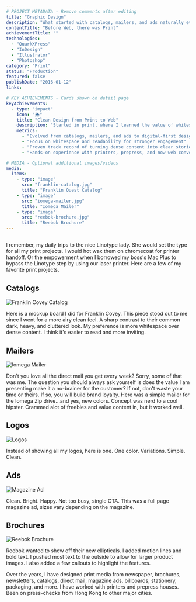 ```yaml
---
# PROJECT METADATA - Remove comments after editing
title: "Graphic Design"
description: "What started with catalogs, mailers, and ads naturally evolved into web and digital design—where the same principles of whitespace and simplicity now drive better engagement and conversions."
contentTitle: "Before Web, there was Print"
achievementTitle: ""
technologies:
  - "QuarkXPress"
  - "InDesign"
  - "Illustrator"
  - "Photoshop"
category: "Print"
status: "Production"
featured: false
publishDate: "2016-01-12"
links:

# KEY ACHIEVEMENTS - Cards shown on detail page
keyAchievements:
  - type: "impact"
    icon: "🌦️"
    title: "Clean Design from Print to Web"
    description: "Started in print, where I learned the value of whitespace, clarity, and strong calls to action. That style carried over naturally into web, where clean layouts and simple messaging drive better conversions."
    metrics:
      - "Evolved from catalogs, mailers, and ads to digital-first design"
      - "Focus on whitespace and readability for stronger engagement"
      - "Proven track record of turning dense content into clear stories"
      - "Hands-on experience with printers, prepress, and now web conversions"

# MEDIA - Optional additional images/videos      
media:
  items:
    - type: "image"
      src: "franklin-catalog.jpg"
      title: "Franklin Quest Catalog"
    - type: "image"
      src: "iomega-mailer.jpg"
      title: "Iomega Mailer"
    - type: "image"
      src: "reebok-brochure.jpg"
      title: "Reebok Brochure"
---
```


<!-- PROJECT CONTENT - Markdown body text -->

##

I remember, my daily trips to the nice Linotype lady. She would set the type for all my print projects. I would hot wax them on chromecoat for printer handoff. Or the empowerment when I borrowed my boss's Mac Plus to bypass the Linotype step by using our laser printer. Here are a few of my favorite print projects.

## Catalogs

![Franklin Covey Catalog](franklin-catalog.jpg)

Here is a mockup board I did for Franklin Covey. This piece stood out to me since I went for a more airy clean feel. A sharp contrast to their common dark, heavy, and cluttered look. My preference is more whitespace over dense content. I think it's easier to read and more inviting.

## Mailers

![Iomega Mailer](iomega-mailer.jpg)

Don't you love all the direct mail you get every week? Sorry, some of that was me. The question you should always ask yourself is does the value I am presenting make it a no-brainer for the customer? If not, don't waste your time or theirs. If so, you will build brand loyalty. Here was a simple mailer for the Iomega Zip drive...and yes, new colors. Concept was nerd to a cool hipster. Crammed alot of freebies and value content in, but it worked well.

## Logos

![Logos](logo2.jpg)

Instead of showing all my logos, here is one. One color. Variations. Simple. Clean.

## Ads

![Magazine Ad](magazine-ad.jpg)

Clean. Bright. Happy. Not too busy, single CTA. This was a full page magazine ad, sizes vary depending on the magazine.

## Brochures

![Reebok Brochure](reebok-brochure.jpg)

Reebok wanted to show off their new ellipticals. I added motion lines and bold text. I pushed most text to the outside to allow for larger product images. I also added a few callouts to highlight the features.

Over the years, I have designed print media from newspaper, brochures, newsletters, catalogs, direct mail, magazine ads, billboards, stationery, packaging, and more. I have worked with printers and prepress houses. Been on press-checks from Hong Kong to other major cities.

